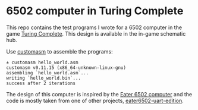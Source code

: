 6502 computer in Turing Complete
================================

This repo contains the test programs I wrote for a 6502 computer in the game [Turing Complete](https://turingcomplete.game). This design is available in the in-game schematic hub.

Use [customasm](https://github.com/hlorenzi/customasm) to assemble the programs:
```shell
± customasm hello_world.asm
customasm v0.11.15 (x86_64-unknown-linux-gnu)
assembling `hello_world.asm`...
writing `hello_world.bin`...
success after 2 iterations
```

The design of this computer is inspired by the [Eater 6502 computer](https://eater.net/6502) and the code is mostly taken from one of other projects, [eater6502-uart-edition](https://github.com/vxgmichel/eater6502-uart-edition/).